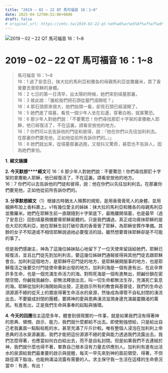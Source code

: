 ```yaml
---
title: "2019 – 02 – 22 QT 馬可福音 16：1~8"
date: 2025-04-12T00:52:00+0800
draft: false
# original_url: https://cmtc.tw/2019-02-22-qt-%e9%a6%ac%e5%8f%af%e7%a6%8f%e9%9f%b3-16%ef%bc%9a18
---
```


![2019 – 02 – 22 QT 馬可福音 16：1~8](/images/qt.jpg   "2019 – 02 – 22 QT 馬可福音 16：1~8")

# 2019 – 02 – 22 QT 馬可福音 16：1~8

> 馬可福音 16：1~8  
> 16：1 過了安息日，抹大拉的馬利亞和雅各的母親馬利亞並撒羅米，買了香膏要去膏耶穌的身體。  
> 16：2 七日的第一日清早，出太陽的時候，她們來到墳墓那裏，  
> 16：3 彼此說：「誰給我們把石頭從墓門滾開呢？」  
> 16：4 那石頭原來很大，她們抬頭一看，卻見石頭已經滾開了。  
> 16：5 她們進了墳墓，看見一個少年人坐在右邊，穿著白袍，就甚驚恐。  
> 16：6 那少年人對她們說：「不要驚恐！你們尋找那釘十字架的拿撒勒人耶穌，他已經復活了，不在這裏。請看安放他的地方。  
> 16：7 你們可以去告訴他的門徒和彼得，說：『他在你們以先往加利利去。在那裏你們要見他，正如他從前所告訴你們的。』」  
> 16：8 她們就出來，從墳墓那裏逃跑，又發抖又驚奇，甚麼也不告訴人，因為她們害怕。

**1.** **經文誦讀**

**2. 今天默想****經文**可 16：6 那少年人對她們說：不要驚恐！你們尋找那釘十字架的拿撒勒人耶穌，他已經復活了，不在這裏。請看安放他的地方。  
16：7 你們可以去告訴他的門徒和彼得，說：他在你們以先往加利利去。在那裏你們要見他，正如他從前所告訴你們的。

**3. 分享默想經文**（1）根據古時猶太人殯葬的規矩，是用香膏膏死人的身體，並用細麻布加上香料裹上。v1有幾位愛主的姊妹：抹大拉的馬利亞和雅各的母親馬利亞並撒羅米。她們在耶穌生前一直跟隨到十字架底下，最晚離開墳墓，也是最早（過了安息日）回到墳墓預備要膏耶穌屍體的。只是我們講過，真正成功膏抹耶穌的是伯大尼的馬利亞，她在耶穌生前打破珍貴的香膏膏了耶穌，為耶穌安葬作準備。其餘的女子不知道或不相信耶穌說過祂必要復活的話，雖然想要膏抹耶穌卻是不可能的事了。

但是我們感謝主，神為了這幾位姊妹貼心地留下了一位天使來留話給她們，耶穌已經復活，並且比門徒先到加利利去，要這幾位姊妹們通報彼得與其他門徒去跟耶穌會合。加利利這個地方，是耶穌呼召門徒的地方，是耶穌展開服事的地方，也是耶穌復活之後要交付門徒使命重新出發的地方。加利利海是一個有進有出，在此孕育許多生命，也是一個充滿生命活力的海。對照死海是一個有進無出，把鹹份鎖在密閉空間，你鹹我我鹹你，卻無法釋放出去，叫一切生命都無法生存，充滿死亡氣息的海。耶穌從加利利海開始與出發，正是啟示所有的教會與基督徒，我們的生命必須源源不絕的從天上的寶座得著生命活水的泉源，然後成為導管不自私封閉的湧流出去，不要變成封閉的團體，要將神的愛與恩典湧流滋潤身邊充滿屬靈饑渴的萬民。有進有出，正是我們生命與事奉的起點與循環。

**4. 今天的回應**信主這麼多年，體會到很現實的一件事，就是如果我們沒有得著神的恩典、憐憫、啟示、能力，我們就什麼都給不出去。即使勉強想給，只是給出自己老我裏面一點點枯乾的水，甚至充滿了斤斤計較。唯有整個人浸泡在加利利上帝恩典的活水泉源裏面，我們才能把這份源源不絕的愛與能力透過我們流露出去。我們怎麼得著，也應當如何白白給出去，而不是自私封閉。但是如果我們不去連結於神，我們就什麼也得不著，單靠自己根本沒有力量去供應別人。加利利有進有出活水的泉源給我們最重要的啟示與提醒，每天一早先來到神的面前領受、得著，不但路徑滴下脂油，也能夠滿溢流露有需要的人。求主保守我一生活在這樣的生命景況當中：有進、有出！